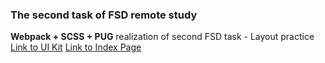 ### The second task of FSD remote study
**Webpack + SCSS + PUG** realization of second FSD task - Layout practice
[Link to UI Kit](https://feodoritiy.github.io/fsd_task_2/dist/uikit/)
[Link to Index Page](https://feodoritiy.github.io/fsd_task_2/dist/)
